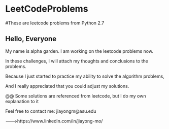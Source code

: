 # LeetCodeProblems
#These are leetcode problems from Python 2.7
<h2>Hello, Everyone</h2>
<p>My name is alpha garden. I am working on the leetcode problems now.</P>
<p>In these challenges, I will attach my thoughts and conclusions to the problems.</p>
<p>Because I just started to practice my ability to solve the algorithm problems,</p>
<p>And I really appreciated that you could adjust my solutions.</p>
<p>@@ Some solutions are referenced from leetcode, but I do my own explanation to it</P>
<p>Feel free to contact me: jiayongm@asu.edu</p>
--->https://www.linkedin.com/in/jiayong-mo/
